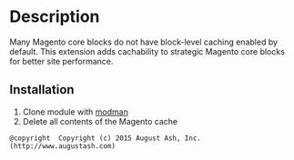 # Description

Many Magento core blocks do not have block-level caching enabled by default. This
extension adds cachability to strategic Magento core blocks for better site
performance.

Installation
------------

1. Clone module with [modman](https://github.com/colinmollenhour/modman)
2. Delete all contents of the Magento cache

```
@copyright  Copyright (c) 2015 August Ash, Inc. (http://www.augustash.com)
```
